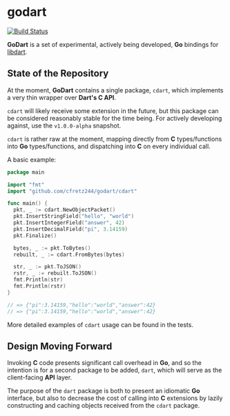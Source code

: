 godart
============
[![Build Status](https://travis-ci.com/Cfretz244/godart.svg?branch=master)](https://travis-ci.com/github/Cfretz244/godart)

**GoDart** is a set of experimental, actively being developed,
**Go** bindings for [libdart](https://github.com/target/libdart).

## State of the Repository

At the moment, **GoDart** contains a single package, `cdart`,
which implements a very thin wrapper over **Dart's C API**.

`cdart` will likely receive some extension in the future, but this
package can be considered reasonably stable for the time being.
For actively developing against, use the `v1.0.0-alpha` snapshot.

`cdart` is rather raw at the moment, mapping directly from **C**
types/functions into **Go** types/functions, and dispatching into
**C** on every individual call.

A basic example:
```go
package main

import "fmt"
import "github.com/cfretz244/godart/cdart"

func main() {
  pkt, _ := cdart.NewObjectPacket()
  pkt.InsertStringField("hello", "world")
  pkt.InsertIntegerField("answer", 42)
  pkt.InsertDecimalField("pi", 3.14159)
  pkt.Finalize()

  bytes, _ := pkt.ToBytes()
  rebuilt, _ := cdart.FromBytes(bytes)

  str, _ := pkt.ToJSON()
  rstr, _ := rebuilt.ToJSON()
  fmt.Println(str)
  fmt.Println(rstr)
}

// => {"pi":3.14159,"hello":"world","answer":42}
// => {"pi":3.14159,"hello":"world","answer":42}
```
More detailed examples of `cdart` usage can be found in the tests.

## Design Moving Forward

Invoking **C** code presents significant call overhead in **Go**,
and so the intention is for a second package to be added, `dart`,
which will serve as the client-facing **API** layer.

The purpose of the `dart` package is both to present an idiomatic
**Go** interface, but also to decrease the cost of calling into
**C** extensions by lazily constructing and caching objects received
from the `cdart` package.
